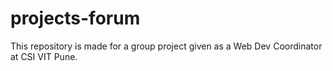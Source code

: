 # projects-forum
This repository is made for a group project given as a Web Dev Coordinator at CSI VIT Pune. 
